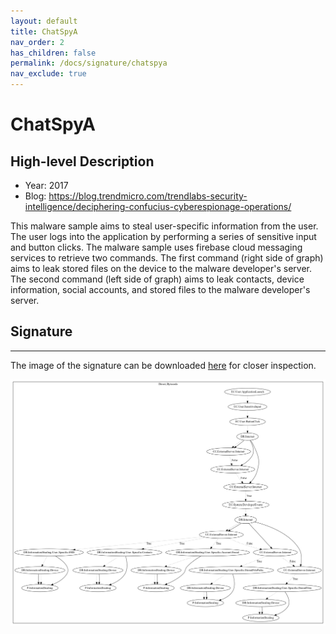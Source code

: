 ```yaml
---
layout: default
title: ChatSpyA
nav_order: 2
has_children: false
permalink: /docs/signature/chatspya
nav_exclude: true
---
```


# ChatSpyA

## High-level Description

* Year: 2017
* Blog: https://blog.trendmicro.com/trendlabs-security-intelligence/deciphering-confucius-cyberespionage-operations/

This malware sample aims to steal user-specific information from the user. The user logs into the application by performing a series of sensitive input and button clicks. The malware sample uses firebase cloud messaging services to retrieve two commands. The first command (right side of graph) aims to leak stored files on the device to the malware developer's server. The second command (left side of graph) aims to leak contacts, device information, social accounts, and stored files to the malware developer's server.

## Signature
---

The image of the signature can be downloaded [here](../../img/signatures/ChatSpyA.png) for closer inspection.

![](../../img/signatures/ChatSpyA.png)
